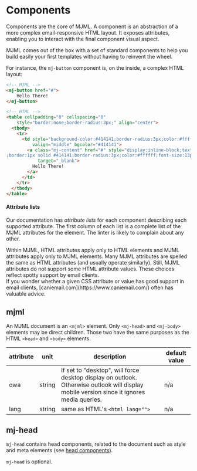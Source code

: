 # Components

Components are the core of MJML. A component is an abstraction of a more complex email-responsive HTML layout. It exposes attributes, enabling you to interact with the final component visual aspect.

MJML comes out of the box with a set of standard components to help you build easily your first templates without having to reinvent the wheel.

For instance, the `mj-button` component is, on the inside, a complex HTML layout:

``` html
<!-- MJML -->
<mj-button href="#">
    Hello There!
</mj-button>

<!-- HTML -->
<table cellpadding="0" cellspacing="0"
    style="border:none;border-radius:3px;" align="center">
  <tbody>
    <tr>
      <td style="background-color:#414141;border-radius:3px;color:#ffffff;cursor:auto;" align="center"
          valign="middle" bgcolor="#414141">
		<a class="mj-content" href="#" style="display:inline-block;text-decoration:none;background-color:#414141
;border:1px solid #414141;border-radius:3px;color:#ffffff;font-size:13px;font-weight:bold;padding:15px 30px;"
            target="_blank">
		  Hello There!
		</a>
	  </td>
	</tr>
  </tbody>
</table>
```

#### Attribute lists

Our documentation has _attribute lists_ for each component describing each 
  supported attribute.
The first column of each list is a complete list of the MJML attributes
  for the element.
The linter is likely to complain about any other.

<aside class="notice">
  Within MJML, HTML attributes apply only to HTML elements and
    MJML attributes apply only to MJML elements.
  Many MJML attributes are spelled the same as HTML attributes
    (and usually operate similarly).
  Still, MJML attributes do not support some HTML attribute values.
  These choices reflect spotty support by email clients.
</aside>

<aside class="notice">
  If you wonder whether a given CSS attribute or value has good support
    in email clients, [caniemail.com](https://www.caniemail.com/)
    often has valuable advice.
</aside>


## mjml

An MJML document is an `<mjml>` element.
Only `<mj-head>` and `<mj-body>` elements may be direct children.
Those two have the same purposes as the HTML `<head>` and `<body>` elements.

attribute | unit   | description                     | default value
----------|--------|---------------------------------|---------------
owa       | string | If set to "desktop", will force desktop display on outlook. Otherwise outlook will display mobile version since it ignores media queries.      | n/a
lang      | string | same as HTML's `<html lang="">` | n/a


## mj-head

`mj-head` contains head components, related to the document such as style and meta elements (see [head components](#standard-head-components)).

`mj-head` is optional.
